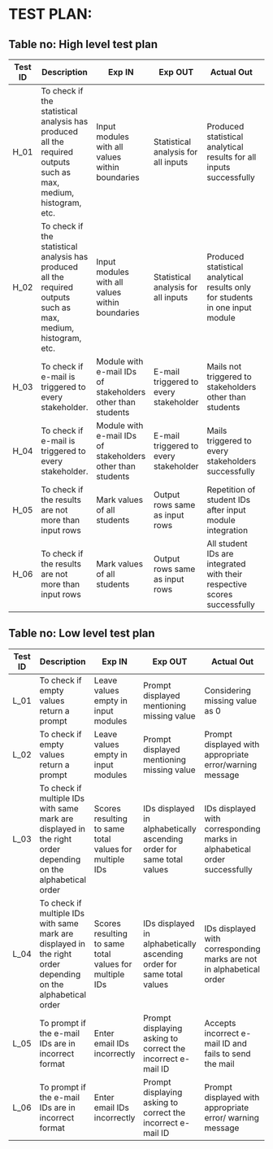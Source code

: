 # TEST PLAN:

## Table no: High level test plan

| **Test ID** | **Description**                                              | **Exp IN** | **Exp OUT** | **Actual Out** |**Type Of Test**  |    
|-------------|--------------------------------------------------------------|------------|-------------|----------------|------------------|
|  H_01       |To check if the statistical analysis has produced all the required outputs such as max, medium, histogram, etc. |  Input modules with all values within boundaries|Statistical analysis for all inputs|Produced statistical analytical results for all inputs successfully|Requirement based |
|  H_02       |To check if the statistical analysis has produced all the required outputs such as max, medium, histogram, etc. |  Input modules with all values within boundaries|Statistical analysis for all inputs|Produced statistical analytical results only for students in one input module|Requirement based |
|  H_03       |To check if e-mail is triggered to every stakeholder. |  Module with e-mail IDs of stakeholders other than students |E-mail triggered to every stakeholder|Mails not triggered to stakeholders other than students |Scenario based    |
|  H_04       |To check if e-mail is triggered to every stakeholder. |  Module with e-mail IDs of stakeholders other than students |E-mail triggered to every stakeholder|Mails triggered to every stakeholders successfully |Scenario based    |
|  H_05       |To check if the results are not more than input rows |  Mark values of all students |Output rows same as input rows |Repetition of student IDs after input module integration|Boundary based    |
|  H_06       |To check if the results are not more than input rows |  Mark values of all students |Output rows same as input rows |All student IDs are integrated with their respective scores successfully |Boundary based    |

## Table no: Low level test plan

| **Test ID** | **Description**                                              | **Exp IN** | **Exp OUT** | **Actual Out** |**Type Of Test**  |    
|-------------|--------------------------------------------------------------|------------|-------------|----------------|------------------|
|  L_01       |To check if empty values return a prompt |  Leave values empty in input modules|Prompt displayed mentioning missing value|Considering missing value as 0|Requirement based |
|  L_02       |To check if empty values return a prompt |  Leave values empty in input modules|Prompt displayed mentioning missing value|Prompt displayed with appropriate error/warning message|Requirement based |
|  L_03       |To check if multiple IDs with same mark are displayed in the right order depending on the alphabetical order |  Scores resulting to same total values for multiple IDs|IDs displayed in alphabetically ascending order for same total values|IDs displayed with corresponding marks in alphabetical order successfully|Scenario based    |
|  L_04       |To check if multiple IDs with same mark are displayed in the right order depending on the alphabetical order |  Scores resulting to same total values for multiple IDs|IDs displayed in alphabetically ascending order for same total values|IDs displayed with corresponding marks are not in alphabetical order |Scenario based    |
|  L_05       |To prompt if the e-mail IDs are in incorrect format |  Enter email IDs incorrectly |Prompt displaying asking to correct the incorrect e-mail ID|Accepts incorrect e-mail ID and fails to send the mail |Boundary based    |
|  L_06       |To prompt if the e-mail IDs are in incorrect format |  Enter email IDs incorrectly |Prompt displaying asking to correct the incorrect e-mail ID|Prompt displayed with appropriate error/ warning message |Boundary based    |
